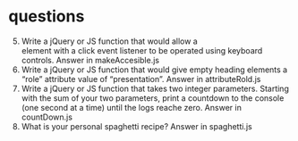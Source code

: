 # questions
5. Write a jQuery or JS function that would allow a <div> element with a click event listener to be operated using keyboard controls.
 Answer in makeAccesible.js
6. Write a jQuery or JS function that would give empty heading elements a “role” attribute value of “presentation”.
Answer in attributeRold.js
7. Write a jQuery or JS function that takes two integer parameters. Starting with the sum of your two parameters, print a countdown to the console (one second at a time) until the logs reache zero.
  Answer in countDown.js
8. What is your personal spaghetti recipe? Answer in spaghetti.js
